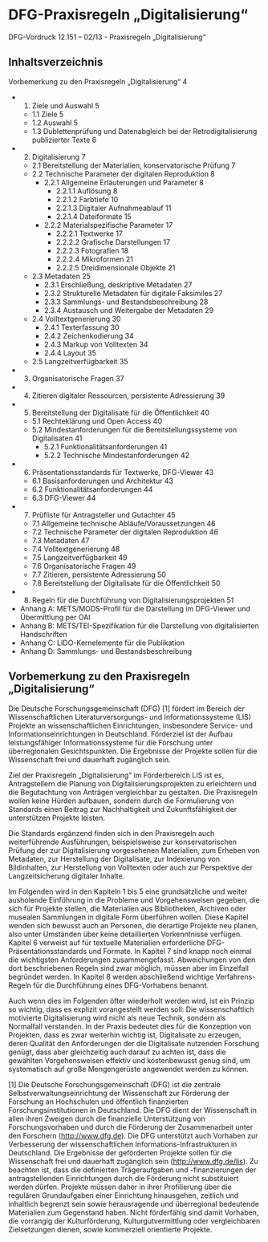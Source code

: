 # DFG-Praxisregeln „Digitalisierung“

DFG-Vordruck 12.151 – 02/13 - Praxisregeln „Digitalisierung“

## Inhaltsverzeichnis 

Vorbemerkung zu den Praxisregeln „Digitalisierung“ 4 

* 1. Ziele und Auswahl 5 
  * 1.1 Ziele 5 
  * 1.2 Auswahl 5 
  * 1.3 Dublettenprüfung und Datenabgleich bei der Retrodigitalisierung publizierter Texte 6 
* 2. Digitalisierung 7 
  * 2.1 Bereitstellung der Materialien, konservatorische Prüfung 7 
  * 2.2 Technische Parameter der digitalen Reproduktion 8 
    * 2.2.1 Allgemeine Erläuterungen und Parameter 8 
      * 2.2.1.1 Auflösung 8 
      * 2.2.1.2 Farbtiefe 10 
      * 2.2.1.3 Digitaler Aufnahmeablauf 11 
      * 2.2.1.4 Dateiformate 15 
    * 2.2.2 Materialspezifische Parameter 17 
      * 2.2.2.1 Textwerke 17 
      * 2.2.2.2 Grafische Darstellungen 17 
      * 2.2.2.3 Fotografien 18 
      * 2.2.2.4 Mikroformen 21 
      * 2.2.2.5 Dreidimensionale Objekte 21 
  * 2.3 Metadaten 25 
    * 2.3.1 Erschließung, deskriptive Metadaten 27 
    * 2.3.2 Strukturelle Metadaten für digitale Faksimiles 27 
    * 2.3.3 Sammlungs- und Bestandsbeschreibung 28 
    * 2.3.4 Austausch und Weitergabe der Metadaten 29 
  * 2.4 Volltextgenerierung 30 
    * 2.4.1 Texterfassung 30 
    * 2.4.2 Zeichenkodierung 34 
    * 2.4.3 Markup von Volltexten 34 
    * 2.4.4 Layout 35 
  * 2.5 Langzeitverfügbarkeit 35 
* 3. Organisatorische Fragen 37 
* 4. Zitieren digitaler Ressourcen, persistente Adressierung 39 
* 5. Bereitstellung der Digitalisate für die Öffentlichkeit 40 
  * 5.1 Rechteklärung und Open Access 40 
  * 5.2 Mindestanforderungen für die Bereitstellungssysteme von Digitalisaten 41 
    * 5.2.1 Funktionalitätsanforderungen 41 
    * 5.2.2 Technische Mindestanforderungen 42 
* 6. Präsentationsstandards für Textwerke, DFG-Viewer 43 
  * 6.1 Basisanforderungen und Architektur 43 
  * 6.2 Funktionalitätsanforderungen 44 
  * 6.3 DFG-Viewer 44 
* 7. Prüfliste für Antragsteller und Gutachter 45 
  * 7.1 Allgemeine technische Abläufe/Voraussetzungen 46 
  * 7.2 Technische Parameter der digitalen Reproduktion 46 
  * 7.3 Metadaten 47 
  * 7.4 Volltextgenerierung 48 
  * 7.5 Langzeitverfügbarkeit 49 
  * 7.6 Organisatorische Fragen 49 
  * 7.7 Zitieren, persistente Adressierung 50 
  * 7.8 Bereitstellung der Digitalisate für die Öffentlichkeit 50 
* 8. Regeln für die Durchführung von Digitalisierungsprojekten 51 
* Anhang A: METS/MODS-Profil für die Darstellung im DFG-Viewer und Übermittlung per OAI 
* Anhang B: METS/TEI-Spezifikation für die Darstellung von digitalisierten Handschriften 
* Anhang C: LIDO-Kernelemente für die Publikation 
* Anhang D: Sammlungs- und Bestandsbeschreibung 


## Vorbemerkung zu den Praxisregeln „Digitalisierung“ 

Die Deutsche Forschungsgemeinschaft (DFG) [1] fördert im Bereich der Wissenschaftlichen Literaturversorgungs- und Informationssysteme (LIS) Projekte an wissenschaftlichen Einrichtungen, insbesondere Service- und Informationseinrichtungen in Deutschland.
Förderziel ist der Aufbau leistungsfähiger Informationssysteme für die Forschung unter überregionalen Gesichtspunkten.
Die Ergebnisse der Projekte sollen für die Wissenschaft frei und dauerhaft zugänglich sein. 

Ziel der Praxisregeln „Digitalisierung“ im Förderbereich LIS ist es, Antragstellern die Planung von Digitalisierungsprojekten zu erleichtern und die Begutachtung von Anträgen vergleichbar zu gestalten.
Die Praxisregeln wollen keine Hürden aufbauen, sondern durch die Formulierung von Standards einen Beitrag zur Nachhaltigkeit und Zukunftsfähigkeit der unterstützen Projekte leisten. 
 
Die Standards ergänzend finden sich in den Praxisregeln auch weiterführende Ausführungen, beispielsweise zur konservatorischen Prüfung der zur Digitalisierung vorgesehenen Materialien, zum Erheben von Metadaten, zur Herstellung der Digitalisate, zur Indexierung von Bildinhalten, zur Herstellung von Volltexten oder auch zur Perspektive der Langzeitsicherung digitaler Inhalte. 

Im Folgenden wird in den Kapiteln 1 bis 5 eine grundsätzliche und weiter ausholende Einführung in die Probleme und Vorgehensweisen gegeben, die sich für Projekte stellen, die Materialien aus Bibliotheken, Archiven oder musealen Sammlungen in digitale Form überführen wollen.
Diese Kapitel wenden sich bewusst auch an Personen, die derartige Projekte neu planen, also unter Umständen über keine detaillierten Vorkenntnisse verfügen.
Kapitel 6 verweist auf für textuelle Materialien erforderliche DFG-Präsentationsstandards und Formate.
In Kapitel 7 sind knapp noch einmal die wichtigsten Anforderungen zusammengefasst.
Abweichungen von den dort beschriebenen Regeln sind zwar möglich, müssen aber im Einzelfall begründet werden.
In Kapitel 8 werden abschließend wichtige Verfahrens-Regeln für die Durchführung eines DFG-Vorhabens benannt. 

Auch wenn dies im Folgenden öfter wiederholt werden wird, ist ein Prinzip so wichtig, dass es explizit vorangestellt werden soll: Die wissenschaftlich motivierte Digitalisierung wird nicht als neue Technik, sondern als Normalfall verstanden.
In der Praxis bedeutet dies für die Konzeption von Projekten, dass es zwar weiterhin wichtig ist, Digitalisate zu erzeugen, deren Qualität den Anforderungen der die Digitalisate nutzenden Forschung genügt, dass aber gleichzeitig auch darauf zu achten ist, dass die gewählten Vorgehensweisen effektiv und kostenbewusst genug sind, um systematisch auf große Mengengerüste angewendet werden zu können. 


[1] Die Deutsche Forschungsgemeinschaft (DFG) ist die zentrale Selbstverwaltungseinrichtung der Wissenschaft zur Förderung der Forschung an Hochschulen und öffentlich finanzierten Forschungsinstitutionen in Deutschland.
Die DFG dient der Wissenschaft in allen ihren Zweigen durch die finanzielle Unterstützung von Forschungsvorhaben und durch die Förderung der Zusammenarbeit unter den Forschern (http://www.dfg.de).
Die DFG unterstützt auch Vorhaben zur Verbesserung der wissenschaftlichen Informations-Infrastrukturen in Deutschland.
Die Ergebnisse der geförderten Projekte sollen für die Wissenschaft frei und dauerhaft zugänglich sein (http://www.dfg.de/lis).
Zu beachten ist, dass die definierten Trägeraufgaben und -finanzierungen der antragstellenden Einrichtungen durch die Förderung nicht substituiert werden dürfen.
Projekte müssen daher in ihrer Profilierung über die regulären Grundaufgaben einer Einrichtung hinausgehen, zeitlich und inhaltlich begrenzt sein sowie herausragende und überregional bedeutende Materialien zum Gegenstand haben.
Nicht förderfähig sind damit Vorhaben, die vorrangig der Kulturförderung, Kulturgutvermittlung oder vergleichbaren Zielsetzungen dienen, sowie kommerziell orientierte Projekte. 
